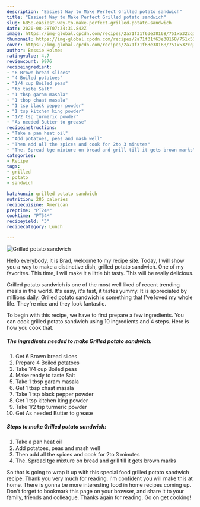 ```yaml
---
description: "Easiest Way to Make Perfect Grilled potato sandwich"
title: "Easiest Way to Make Perfect Grilled potato sandwich"
slug: 6858-easiest-way-to-make-perfect-grilled-potato-sandwich
date: 2020-08-28T07:34:31.842Z
image: https://img-global.cpcdn.com/recipes/2a71f31f63e38168/751x532cq70/grilled-potato-sandwich-recipe-main-photo.jpg
thumbnail: https://img-global.cpcdn.com/recipes/2a71f31f63e38168/751x532cq70/grilled-potato-sandwich-recipe-main-photo.jpg
cover: https://img-global.cpcdn.com/recipes/2a71f31f63e38168/751x532cq70/grilled-potato-sandwich-recipe-main-photo.jpg
author: Bessie Holmes
ratingvalue: 4.7
reviewcount: 9976
recipeingredient:
- "6 Brown bread slices"
- "4 Boiled potatoes"
- "1/4 cup Boiled peas"
- "to taste Salt"
- "1 tbsp garam masala"
- "1 tbsp chaat masala"
- "1 tsp black pepper powder"
- "1 tsp kitchen king powder"
- "1/2 tsp turmeric powder"
- "As needed Butter to grease"
recipeinstructions:
- "Take a pan heat oil"
- "Add potatoes, peas and mash well"
- "Then add all the spices and cook for 2to 3 minutes"
- "The. Spread tge mixture on bread and grill till it gets brown marks"
categories:
- Recipe
tags:
- grilled
- potato
- sandwich

katakunci: grilled potato sandwich 
nutrition: 285 calories
recipecuisine: American
preptime: "PT24M"
cooktime: "PT54M"
recipeyield: "3"
recipecategory: Lunch

---
```



![Grilled potato sandwich](https://img-global.cpcdn.com/recipes/2a71f31f63e38168/751x532cq70/grilled-potato-sandwich-recipe-main-photo.jpg)

Hello everybody, it is Brad, welcome to my recipe site. Today, I will show you a way to make a distinctive dish, grilled potato sandwich. One of my favorites. This time, I will make it a little bit tasty. This will be really delicious.



Grilled potato sandwich is one of the most well liked of recent trending meals in the world. It's easy, it's fast, it tastes yummy. It is appreciated by millions daily. Grilled potato sandwich is something that I've loved my whole life. They're nice and they look fantastic.


To begin with this recipe, we have to first prepare a few ingredients. You can cook grilled potato sandwich using 10 ingredients and 4 steps. Here is how you cook that.

<!--inarticleads1-->

##### The ingredients needed to make Grilled potato sandwich:

1. Get 6 Brown bread slices
1. Prepare 4 Boiled potatoes
1. Take 1/4 cup Boiled peas
1. Make ready to taste Salt
1. Take 1 tbsp garam masala
1. Get 1 tbsp chaat masala
1. Take 1 tsp black pepper powder
1. Get 1 tsp kitchen king powder
1. Take 1/2 tsp turmeric powder
1. Get As needed Butter to grease




<!--inarticleads2-->

##### Steps to make Grilled potato sandwich:

1. Take a pan heat oil
1. Add potatoes, peas and mash well
1. Then add all the spices and cook for 2to 3 minutes
1. The. Spread tge mixture on bread and grill till it gets brown marks




So that is going to wrap it up with this special food grilled potato sandwich recipe. Thank you very much for reading. I'm confident you will make this at home. There is gonna be more interesting food in home recipes coming up. Don't forget to bookmark this page on your browser, and share it to your family, friends and colleague. Thanks again for reading. Go on get cooking!
